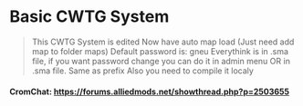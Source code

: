 # Basic CWTG System

> This CWTG System is edited
> Now have auto map load (Just need add map to folder maps)
> Default password is: gneu
> Everythink is in .sma file, if you want password change you can do it in admin menu OR in .sma file.
> Same as prefix
> Also you need to compile it localy

#### CromChat: https://forums.alliedmods.net/showthread.php?p=2503655